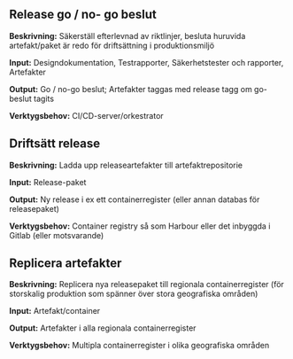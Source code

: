 ## Release go / no- go beslut
**Beskrivning:**
Säkerställ efterlevnad av riktlinjer, besluta huruvida artefakt/paket är redo för driftsättning i produktionsmiljö 

**Input:**
Designdokumentation, Testrapporter, Säkerhetstester och rapporter, Artefakter

**Output:**
Go / no-go beslut; Artefakter taggas med release tagg om go-beslut tagits

**Verktygsbehov:**
CI/CD-server/orkestrator


## Driftsätt release
**Beskrivning:**
Ladda upp releaseartefakter till artefaktrepositorie

**Input:**
Release-paket

**Output:**
Ny release i ex ett containerregister (eller annan databas för releasepaket)

**Verktygsbehov:**
Container registry så som Harbour eller det inbyggda i Gitlab (eller motsvarande)


## Replicera artefakter
**Beskrivning:**
Replicera nya releasepaket till regionala containerregister (för storskalig produktion som spänner över stora geografiska områden)

**Input:**
Artefakt/container

**Output:**
Artefakter i alla regionala containerregister

**Verktygsbehov:**
Multipla containerregister i olika geografiska områden
